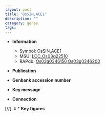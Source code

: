 ```yaml
---
layout: post
title: "OsSIN,ACE1"
description: ""
category: genes
tags: 
---
```


* **Information**  
    + Symbol: OsSIN,ACE1  
    + MSU: [LOC_Os03g22510](http://rice.uga.edu/cgi-bin/ORF_infopage.cgi?orf=LOC_Os03g22510)  
    + RAPdb: [Os03g0346150](http://rapdb.dna.affrc.go.jp/viewer/gbrowse_details/irgsp1?name=Os03g0346150),[Os03g0346200](http://rapdb.dna.affrc.go.jp/viewer/gbrowse_details/irgsp1?name=Os03g0346200)  

* **Publication**  

* **Genbank accession number**  

* **Key message**  

* **Connection**  

[//]: # * **Key figures**  


